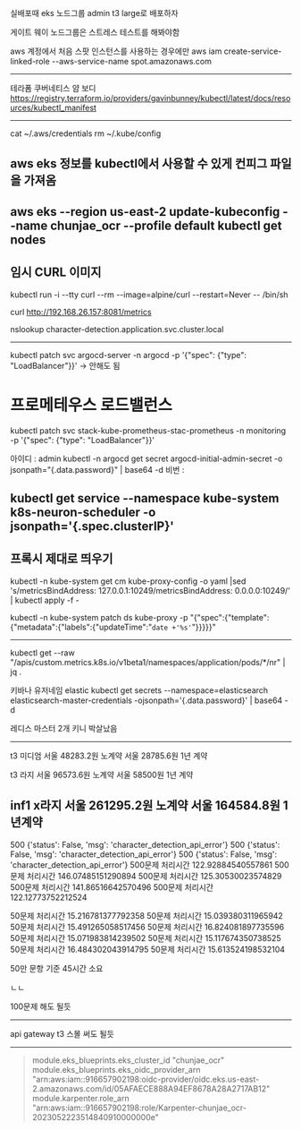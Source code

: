 
실배포때 eks 노드그룹 admin t3 large로 배포하자

게이트 웨이 노드그룹은 스트레스 테스트를 해봐야함


aws 계정에서 처음 스팟 인스턴스를 사용하는 경우에만
aws iam create-service-linked-role --aws-service-name spot.amazonaws.com 
 
-------------------
테라폼 쿠버네티스 얌 보디
https://registry.terraform.io/providers/gavinbunney/kubectl/latest/docs/resources/kubectl_manifest

------------------
cat ~/.aws/credentials
rm ~/.kube/config
## aws eks 정보를 kubectl에서 사용할 수 있게 컨피그 파일을 가져옴
aws eks --region us-east-2 update-kubeconfig --name chunjae_ocr --profile default
kubectl get nodes 
----


## 임시 CURL 이미지
kubectl run -i --tty curl --rm --image=alpine/curl --restart=Never -- /bin/sh

curl http://192.168.26.157:8081/metrics

nslookup character-detection.application.svc.cluster.local

------------------------------------------------------------



kubectl patch svc argocd-server -n argocd -p '{"spec": {"type": "LoadBalancer"}}'
-> 안해도 됨


# 프로메테우스 로드밸런스
kubectl patch svc stack-kube-prometheus-stac-prometheus -n monitoring -p '{"spec": {"type": "LoadBalancer"}}'


아이디 : admin
kubectl -n argocd get secret argocd-initial-admin-secret -o jsonpath="{.data.password}" | base64 -d
비번 : 


kubectl get service --namespace kube-system k8s-neuron-scheduler -o jsonpath='{.spec.clusterIP}'
-----------------------------------------

## 프록시 제대로 띄우기
kubectl -n kube-system get cm kube-proxy-config -o yaml |sed 's/metricsBindAddress: 127.0.0.1:10249/metricsBindAddress: 0.0.0.0:10249/' | kubectl apply -f -

kubectl -n kube-system patch ds kube-proxy -p "{\"spec\":{\"template\":{\"metadata\":{\"labels\":{\"updateTime\":\"`date +'%s'`\"}}}}}"

-----------------------------------------------------------------
kubectl get --raw "/apis/custom.metrics.k8s.io/v1beta1/namespaces/application/pods/*/nr" | jq .



키바나 유저네임 elastic
kubectl get secrets --namespace=elasticsearch elasticsearch-master-credentials -ojsonpath='{.data.password}' | base64 -d


레디스 마스터 2개 키니 박살났음


----------------
t3 미디엄
서울 48283.2원 노계약
서울 28785.6원 1년 계약

t3 라지
서울 96573.6원 노계약
서울 58500원 1년 계약

inf1 x라지
서울 261295.2원 노계약
서울 164584.8원 1년계약
----------------------------------------
500 {'status': False, 'msg': 'character_detection_api_error'}
500 {'status': False, 'msg': 'character_detection_api_error'}
500 {'status': False, 'msg': 'character_detection_api_error'}
500문제 처리시간 122.92884540557861
500문제 처리시간 146.07485151290894
500문제 처리시간 125.30530023574829
500문제 처리시간 141.86516642570496
500문제 처리시간 122.12773752212524


50문제 처리시간 15.216781377792358
50문제 처리시간 15.039380311965942
50문제 처리시간 15.491265058517456
50문제 처리시간 16.824081897735596
50문제 처리시간 15.071983814239502
50문제 처리시간 15.117674350738525
50문제 처리시간 16.484302043914795
50문제 처리시간 15.613524198532104

50만 문항 기준
45시간 소요

ㄴㄴ

100문제 해도 될듯


---------------------
api gateway 
t3 스몰 써도 될듯




-------------------------
> module.eks_blueprints.eks_cluster_id
"chunjae_ocr"
> module.eks_blueprints.eks_oidc_provider_arn
"arn:aws:iam::916657902198:oidc-provider/oidc.eks.us-east-2.amazonaws.com/id/05AFAECE888A94EF8678A28A2717AB12"
> module.karpenter.role_arn
"arn:aws:iam::916657902198:role/Karpenter-chunjae_ocr-2023052223514840910000000e"
